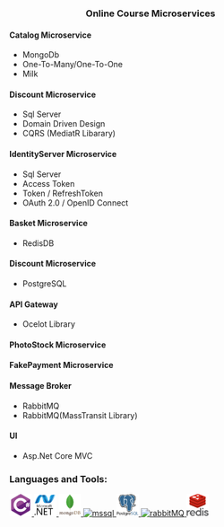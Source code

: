 <h3 align="center">Online Course Microservices</h3>

<h4>Catalog Microservice</h4>
<ul>
  <li>MongoDb</li>
  <li>One-To-Many/One-To-One</li>
  <li>Milk</li>
</ul>
<h4>Discount Microservice</h4>
<ul>
  <li>Sql Server</li>
  <li>Domain Driven Design</li>
  <li>CQRS (MediatR Libarary)</li>
</ul>
<h4>IdentityServer Microservice</h4>
<ul>
  <li>Sql Server</li>
  <li>Access Token</li>
  <li>Token / RefreshToken</li>
  <li>OAuth 2.0 / OpenID Connect</li>
</ul>
<h4>Basket Microservice</h4>
<ul>
  <li>RedisDB</li>
</ul>
<h4>Discount Microservice</h4>
<ul>
  <li>PostgreSQL</li>
</ul>
<h4>API Gateway</h4>
<ul>
  <li>Ocelot Library</li>
</ul>
<h4>PhotoStock Microservice</h4>
<h4>FakePayment Microservice</h4>
<h4>Message Broker</h4>
<ul>
  <li>RabbitMQ</li>
  <li>RabbitMQ(MassTransit Library)</li>
</ul>
<h4>UI</h4>
<ul>
  <li>Asp.Net Core MVC</li>
</ul>


<h3 align="left">Languages and Tools:</h3>
<p align="left"> <a href="https://www.w3schools.com/cs/" target="_blank" rel="noreferrer"> <img src="https://raw.githubusercontent.com/devicons/devicon/master/icons/csharp/csharp-original.svg" alt="csharp" width="40" height="40"/> </a> <a href="https://dotnet.microsoft.com/" target="_blank" rel="noreferrer"> <img src="https://raw.githubusercontent.com/devicons/devicon/master/icons/dot-net/dot-net-original-wordmark.svg" alt="dotnet" width="40" height="40"/> </a> <a href="https://www.mongodb.com/" target="_blank" rel="noreferrer"> <img src="https://raw.githubusercontent.com/devicons/devicon/master/icons/mongodb/mongodb-original-wordmark.svg" alt="mongodb" width="40" height="40"/> </a> <a href="https://www.microsoft.com/en-us/sql-server" target="_blank" rel="noreferrer"> <img src="https://www.svgrepo.com/show/303229/microsoft-sql-server-logo.svg" alt="mssql" width="40" height="40"/> </a> <a href="https://www.postgresql.org" target="_blank" rel="noreferrer"> <img src="https://raw.githubusercontent.com/devicons/devicon/master/icons/postgresql/postgresql-original-wordmark.svg" alt="postgresql" width="40" height="40"/> </a> <a href="https://www.rabbitmq.com" target="_blank" rel="noreferrer"> <img src="https://www.vectorlogo.zone/logos/rabbitmq/rabbitmq-icon.svg" alt="rabbitMQ" width="40" height="40"/> </a> <a href="https://redis.io" target="_blank" rel="noreferrer"> <img src="https://raw.githubusercontent.com/devicons/devicon/master/icons/redis/redis-original-wordmark.svg" alt="redis" width="40" height="40"/> </a> </p>
